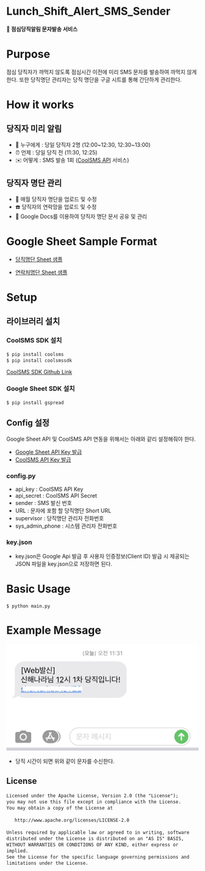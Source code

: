 Lunch_Shift_Alert_SMS_Sender
=========================================================

**🥪 점심당직알림 문자발송 서비스**

# Purpose
점심 당직자가 까먹지 않도록 점심시간 이전에 미리 SMS 문자를 발송하여 까먹지 않게 한다. 또한 당직명단 관리자는 당직 명단을 구글 시트를 통해 간단하게 관리한다.

# How it works
## 당직자 미리 알림
-	💁 누구에게 : 당일 당직자 2명 (12:00~12:30, 12:30~13:00)
-	⏰ 언제     : 당일 당직 전 (11:30, 12:25)
-	✉️ 어떻게   : SMS 발송 1회 ([CoolSMS API](https://www.coolsms.co.kr/) 서비스)

## 당직자 명단 관리 
-	📅 매월 당직자 명단을 업로드 및 수정
-	☎️ 당직자의 연락망을 업로드 및 수정
-	📄 Google Docs를 이용하여 당직자 명단 문서 공유 및 관리


# Google Sheet Sample Format

- [당직명단 Sheet 샘플](https://docs.google.com/spreadsheets/d/1f87DW8pXLpiEW_H50DqvqpDUkO85JTPnfbdtR0m9ssE/edit?usp=sharing)

- [연락처명단 Sheet 샘플](https://docs.google.com/spreadsheets/d/1uMz5Vvlfflc_xovGrcgWom-05176lGdZK57YmZW8CqE/edit?usp=sharing)


# Setup

## 라이브러리 설치 

### CoolSMS SDK 설치
```
$ pip install coolsms
$ pip install coolsmssdk
```
[CoolSMS SDK Github Link](https://github.com/coolsms/python-sdk/releases)

### Google Sheet SDK 설치
```
$ pip install gspread
```


## Config 설정

Google Sheet API 및 CoolSMS API 연동을 위해서는 아래와 같리 설정해줘야 한다. 
- [Google Sheet API Key 발급](https://console.developers.google.com/flows/enableapi?apiid=sheets.googleapis.com)
- [CoolSMS API Key 발급](https://www.coolsms.co.kr/index.php?mid=service_setup&act=dispSmsconfigCredentials)

### config.py
- api_key : CoolSMS API Key
- api_secret : CoolSMS API Secret
- sender : SMS 발신 번호
- URL : 문자에 포함 할 당직명단 Short URL
- supervisor : 당직명단 관리자 전화번호
- sys_admin_phone : 시스템 관리자 전화번호

### key.json
- key.json은 Google Api 발급 후 사용자 인증정보(Client ID) 발급 시 제공되는 JSON 파일을 key.json으로 저장하면 된다.


# Basic Usage
```
$ python main.py
```

# Example Message
**![Example_sms](sample_sms.png)**

- 당직 시간이 되면 위와 같이 문자를 수신한다. 


License
--------
    Licensed under the Apache License, Version 2.0 (the "License");
    you may not use this file except in compliance with the License.
    You may obtain a copy of the License at

       http://www.apache.org/licenses/LICENSE-2.0

    Unless required by applicable law or agreed to in writing, software
    distributed under the License is distributed on an "AS IS" BASIS,
    WITHOUT WARRANTIES OR CONDITIONS OF ANY KIND, either express or implied.
    See the License for the specific language governing permissions and
    limitations under the License.